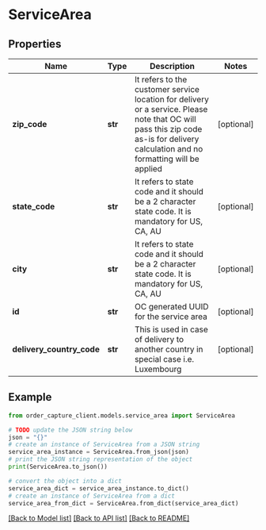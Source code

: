 # ServiceArea


## Properties

Name | Type | Description | Notes
------------ | ------------- | ------------- | -------------
**zip_code** | **str** | It refers to the customer service location for delivery or a service. Please note that OC will pass this zip code as-is for delivery calculation and no formatting will be applied | [optional] 
**state_code** | **str** | It refers to state code and it should be a 2 character state code. It is mandatory for US, CA, AU | [optional] 
**city** | **str** | It refers to state code and it should be a 2 character state code. It is mandatory for US, CA, AU | [optional] 
**id** | **str** | OC generated UUID for the service area | [optional] 
**delivery_country_code** | **str** | This is used in case of delivery to another country in special case i.e. Luxembourg | [optional] 

## Example

```python
from order_capture_client.models.service_area import ServiceArea

# TODO update the JSON string below
json = "{}"
# create an instance of ServiceArea from a JSON string
service_area_instance = ServiceArea.from_json(json)
# print the JSON string representation of the object
print(ServiceArea.to_json())

# convert the object into a dict
service_area_dict = service_area_instance.to_dict()
# create an instance of ServiceArea from a dict
service_area_from_dict = ServiceArea.from_dict(service_area_dict)
```
[[Back to Model list]](../README.md#documentation-for-models) [[Back to API list]](../README.md#documentation-for-api-endpoints) [[Back to README]](../README.md)


